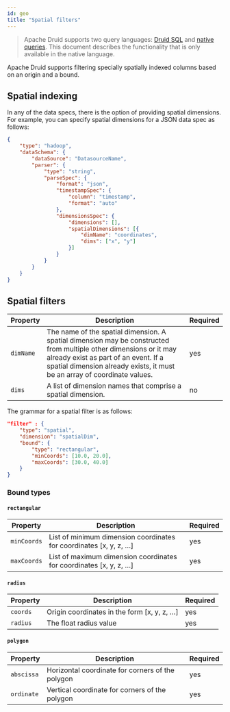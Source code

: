 ```yaml
---
id: geo
title: "Spatial filters"
---
```


<!--
  ~ Licensed to the Apache Software Foundation (ASF) under one
  ~ or more contributor license agreements.  See the NOTICE file
  ~ distributed with this work for additional information
  ~ regarding copyright ownership.  The ASF licenses this file
  ~ to you under the Apache License, Version 2.0 (the
  ~ "License"); you may not use this file except in compliance
  ~ with the License.  You may obtain a copy of the License at
  ~
  ~   http://www.apache.org/licenses/LICENSE-2.0
  ~
  ~ Unless required by applicable law or agreed to in writing,
  ~ software distributed under the License is distributed on an
  ~ "AS IS" BASIS, WITHOUT WARRANTIES OR CONDITIONS OF ANY
  ~ KIND, either express or implied.  See the License for the
  ~ specific language governing permissions and limitations
  ~ under the License.
  -->

> Apache Druid supports two query languages: [Druid SQL](../querying/sql.md) and [native queries](../querying/querying.md).
> This document describes the functionality that is only available in the native language.

Apache Druid supports filtering specially spatially indexed columns based on an origin and a bound.

## Spatial indexing

In any of the data specs, there is the option of providing spatial dimensions.
For example, you can specify spatial dimensions for a JSON data spec as follows:

```json
{
	"type": "hadoop",
	"dataSchema": {
		"dataSource": "DatasourceName",
		"parser": {
			"type": "string",
			"parseSpec": {
				"format": "json",
				"timestampSpec": {
					"column": "timestamp",
					"format": "auto"
				},
				"dimensionsSpec": {
					"dimensions": [],
					"spatialDimensions": [{
						"dimName": "coordinates",
						"dims": ["x", "y"]
					}]
				}
			}
		}
	}
}
```

## Spatial filters

|Property|Description|Required|
|--------|-----------|---------|
|`dimName`|The name of the spatial dimension. A spatial dimension may be constructed from multiple other dimensions or it may already exist as part of an event. If a spatial dimension already exists, it must be an array of coordinate values.|yes|
|`dims`|A list of dimension names that comprise a spatial dimension.|no|

The grammar for a spatial filter is as follows:

```json
"filter" : {
    "type": "spatial",
    "dimension": "spatialDim",
    "bound": {
        "type": "rectangular",
        "minCoords": [10.0, 20.0],
        "maxCoords": [30.0, 40.0]
    }
}
```

### Bound types

#### `rectangular`

|Property|Description|Required|
|--------|-----------|---------|
|`minCoords`|List of minimum dimension coordinates for coordinates [x, y, z, …]|yes|
|`maxCoords`|List of maximum dimension coordinates for coordinates [x, y, z, …]|yes|

#### `radius`

|Property|Description|Required|
|--------|-----------|---------|
|`coords`|Origin coordinates in the form [x, y, z, …]|yes|
|`radius`|The float radius value|yes|

#### `polygon`

|Property|Description|Required|
|--------|-----------|---------|
|`abscissa`|Horizontal coordinate for corners of the polygon|yes|
|`ordinate`|Vertical coordinate for corners of the polygon|yes|
